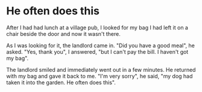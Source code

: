 # He often does this

After I had had lunch at a village pub, I looked for my bag I had left it on a chair beside the door and now it wasn't there.

As I was looking for it, the landlord came in. "Did you have a good meal", he asked. "Yes, thank you", I answered, "but I
can't pay the bill. I haven't got my bag".

The landlord smiled and immediately went out in a few minutes. He returned with my bag and gave it back to me. "I'm very sorry", he said, "my dog had taken it into the garden. He often does this".
